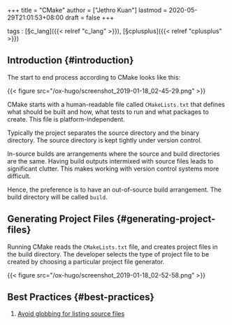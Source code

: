 +++
title = "CMake"
author = ["Jethro Kuan"]
lastmod = 2020-05-29T21:01:53+08:00
draft = false
+++

tags
: [§c\_lang]({{< relref "c_lang" >}}), [§cplusplus]({{< relref "cplusplus" >}})

## Introduction {#introduction}

The start to end process according to CMake looks like this:

{{< figure src="/ox-hugo/screenshot_2019-01-18_02-45-29.png" >}}

CMake starts with a human-readable file called `CMakeLists.txt` that
defines what should be built and how, what tests to run and what
packages to create. This file is platform-independent.

Typically the project separates the source directory and the binary
directory. The source directory is kept tightly under version control.

In-source builds are arrangements where the source and build
directories are the same. Having build outputs intermixed with source
files leads to significant clutter. This makes working with version
control systems more difficult.

Hence, the preference is to have an out-of-source build arrangement.
The build directory will be called `build`.

## Generating Project Files {#generating-project-files}

Running CMake reads the `CMakeLists.txt` file, and creates project files
in the build directory. The developer selects the type of project file
to be created by choosing a particular project file generator.

{{< figure src="/ox-hugo/screenshot_2019-01-18_02-52-58.png" >}}

## Best Practices {#best-practices}

1.  [Avoid globbing for listing source files](https://stackoverflow.com/questions/1027247/is-it-better-to-specify-source-files-with-glob-or-each-file-individually-in-cmak)
